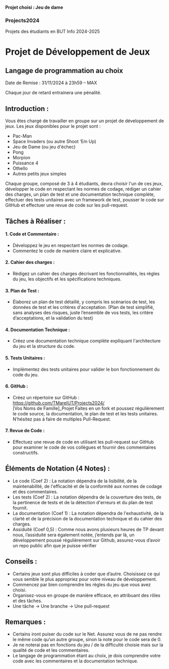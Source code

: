 ************Projet choisi : Jeu de dame************


### Projects2024
Projets des étudiants en BUT Info 2024-2025

# Projet de Développement de Jeux 
## Langage de programmation au choix
Date de Remise : 31/11/2024 à 23h59 – MAX

Chaque jour de retard entrainera une pénalité.

## Introduction : 

Vous êtes chargé de travailler en groupe sur un projet de développement de jeux. Les jeux disponibles pour le projet sont :
-	Pac-Man
-	Space Invaders (ou autre Shoot ‘Em Up)
-	Jeu de Dame (ou jeu d'échec)
-	Pong
-	Morpion 
-	Puissance 4
-	Othello
-	Autres petits jeux simples

Chaque groupe, composé de 3 à 4 étudiants, devra choisir l'un de ces jeux, développer le code en respectant les normes de codage, rédiger un cahier des charges, un plan de test et une documentation technique complète, effectuer des tests unitaires avec un framework de test, pousser le code sur GitHub et effectuer une revue de code sur les pull-request.

## Tâches à Réaliser :

#### 1.	Code et Commentaire :
-	Développez le jeu en respectant les normes de codage.
-	Commentez le code de manière claire et explicative.
#### 2.	Cahier des charges :
-	Rédigez un cahier des charges décrivant les fonctionnalités, les règles du jeu, les objectifs et les spécifications techniques.
#### 3.	Plan de Test :
-	Élaborez un plan de test détaillé, y compris les scénarios de test, les données de test et les critères d'acceptation. (Plan de test simplifié, sans analyses des risques, juste l’ensemble de vos tests, les critère d’acceptations, et la validation du test)
#### 4.	Documentation Technique :
-	Créez une documentation technique complète expliquant l'architecture du jeu et la structure du code.
#### 5.	Tests Unitaires :
-	Implémentez des tests unitaires pour valider le bon fonctionnement du code du jeu.
#### 6.	GitHub :
-	Créez un répertoire sur GitHub : https://github.com/TMareIUT/Projects2024/  
[Vos Noms de Famille]_Projet
Faites en un fork et poussez régulièrement le code source, la documentation, le plan de test et les tests unitaires. N’hésitez pas à faire de multiples Pull-Request.
#### 7.	Revue de Code :
-	Effectuez une revue de code en utilisant les pull-request sur GitHub pour examiner le code de vos collègues et fournir des commentaires constructifs.



## Éléments de Notation (4 Notes) :

-	Le code (Coef 2) : La notation dépendra de la lisibilité, de la maintenabilité, de l'efficacité et de la conformité aux normes de codage et des commentaires.
-	Les tests (Coef 2) : La notation dépendra de la couverture des tests, de la pertinence de tests et de la détection d'erreurs et du plan de test fournit.
-	La documentation (Coef 1) : La notation dépendra de l'exhaustivité, de la clarté et de la précision de la documentation technique et du cahier des charges.
-	Assiduité (Coef 0,5) : Comme nous avons plusieurs heures de TP devant nous, l’assiduité sera également notée, j’entends par là, un développement poussé régulièrement sur Github, assurez-vous d’avoir un repo public afin que je puisse vérifier 

## Conseils :

-	Certains jeux sont plus difficiles à coder que d’autre. Choisissez ce qui vous semble le plus appropriez pour votre niveau de développement. 
-	Commencez par bien comprendre les règles du jeu que vous avez choisi. 
-	Organisez-vous en groupe de manière efficace, en attribuant des rôles et des tâches.
-	Une tâche -> Une branche -> Une pull-request

## Remarques :

-	Certains iront puiser du code sur le Net. Assurez vous de ne pas rendre le même code qu’un autre groupe, sinon la note pour le code sera de 0.
-	Je ne noterai pas en fonctions du jeu / de la difficulté choisie mais sur la qualité de code et les commentaires.
-	Le langage de programmation étant au choix, je dois comprendre votre code avec les commentaires et la documentation technique.

